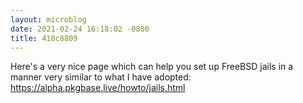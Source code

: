 ```yaml
---
layout: microblog
date: 2021-02-24 16:18:02 -0800
title: 418c8809
---
```

Here's a very nice page which can help you set up FreeBSD jails in a manner very similar to what I have adopted: https://alpha.pkgbase.live/howto/jails.html
